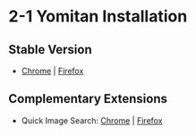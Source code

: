 # 2-1 Yomitan Installation

## Stable Version

- [Chrome](https://chrome.google.com/webstore/detail/yomitan/likgccmbimhjbgkjambclfkhldnlhbnn) | [Firefox](https://addons.mozilla.org/en-US/firefox/addon/yomitan/)

## Complementary Extensions

- Quick Image Search: [Chrome](https://chrome.google.com/webstore/detail/quick-image-search/ihbfgploaolhdcfohgmkgeelahfghngd) | [Firefox](https://addons.mozilla.org/en-US/firefox/addon/quick-image-search/)
